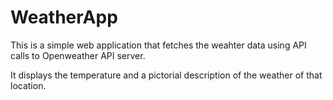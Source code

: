 # WeatherApp

This is a simple web application that fetches the weahter data using API calls to Openweather API server.

It displays the temperature and a pictorial description of the weather of that location. 
